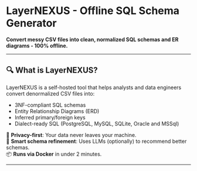 # LayerNEXUS - Offline SQL Schema Generator

**Convert messy CSV files into clean, normalized SQL schemas and ER diagrams - 100% offline.**

---

## 🔍 What is LayerNEXUS?

LayerNEXUS is a self-hosted tool that helps analysts and data engineers convert denormalized CSV files into:

- 3NF-compliant SQL schemas
- Entity Relationship Diagrams (ERD)
- Inferred primary/foreign keys
- Dialect-ready SQL (PostgreSQL, MySQL, SQLite, Oracle and MSSql)

🔐 **Privacy-first**: Your data never leaves your machine.  
🧠 **Smart schema refinement**: Uses LLMs (optionally) to recommend better schemas.  
📦 **Runs via Docker** in under 2 minutes.

---
